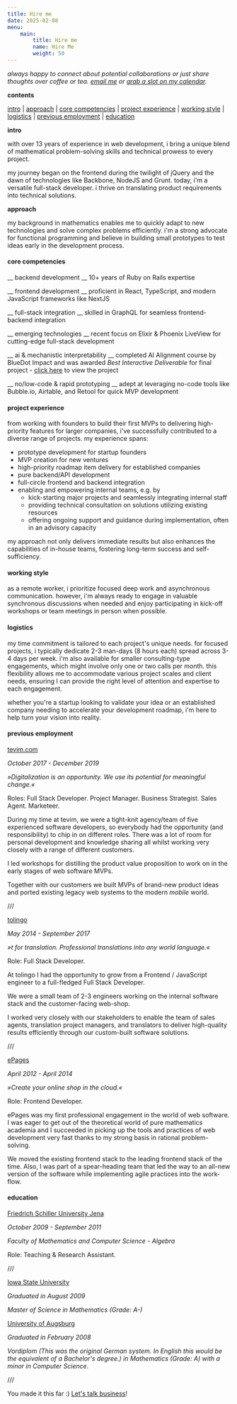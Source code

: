 ```yaml
---
title: Hire me
date: 2025-02-08
menu:
    main:
        title: Hire me
        name: Hire Me
        weight: 50
---
```


*always happy to connect about potential collaborations or just share thoughts over coffee or tea. [email me](mailto:jan@janraasch.com) or [grab a slot on my calendar](https://calendly.com/jan-raasch/office-hours).*

**contents**

[intro](#intro) | [approach](#approach) | [core competencies](#core-competencies) | [project experience](#project-experience) | [working style](#working-style) | [logistics](#logistics) | [previous employment](#previous-employment) | [education](#education)

**intro**

with over 13 years of experience in web development, i bring a unique blend of mathematical problem-solving skills and technical prowess to every project.

my journey began on the frontend during the twilight of jQuery and the dawn of technologies like Backbone, NodeJS and Grunt. today, i'm a versatile full-stack developer. i thrive on translating product requirements into technical solutions.

**approach**

my background in mathematics enables me to quickly adapt to new technologies and solve complex problems efficiently. i'm a strong advocate for functional programming and believe in building small prototypes to test ideas early in the development process.

#### core competencies

__ backend development __
10+ years of Ruby on Rails expertise

__ frontend development __
proficient in React, TypeScript, and modern JavaScript frameworks like NextJS

__ full-stack integration __
skilled in GraphQL for seamless frontend-backend integration

__ emerging technologies __
recent focus on Elixir & Phoenix LiveView for cutting-edge full-stack development

__ ai & mechanistic interpretability __
completed AI Alignment course by BlueDot Impact and was awarded *Best Interactive Deliverable* for final project - [click here][ai-safety-fundamentals-project-url] to view the project

__ no/low-code & rapid prototyping __
adept at leveraging no-code tools like Bubble.io, Airtable, and Retool for quick MVP development

#### project experience

from working with founders to build their first MVPs to delivering high-priority features for larger companies, i've successfully contributed to a diverse range of projects. my experience spans:

* prototype development for startup founders
* MVP creation for new ventures
* high-priority roadmap item delivery for established companies
* pure backend/API development
* full-circle frontend and backend integration
* enabling and empowering internal teams, e.g. by
    * kick-starting major projects and seamlessly integrating internal staff
    * providing technical consultation on solutions utilizing existing resources
    * offering ongoing support and guidance during implementation, often in an advisory capacity

my approach not only delivers immediate results but also enhances the capabilities of in-house teams, fostering long-term success and self-sufficiency.

#### working style

as a remote worker, i prioritize focused deep work and asynchronous communication. however, i'm always ready to engage in valuable synchronous discussions when needed and enjoy participating in kick-off workshops or team meetings in person when possible.

#### logistics

my time commitment is tailored to each project's unique needs. for focused projects, i typically dedicate 2-3 man-days (8 hours each) spread across 3-4 days per week. i'm also available for smaller consulting-type engagements, which might involve only one or two calls per month. this flexibility allows me to accommodate various project scales and client needs, ensuring I can provide the right level of attention and expertise to each engagement.

whether you're a startup looking to validate your idea or an established company needing to accelerate your development roadmap, i'm here to help turn your vision into reality.

#### previous employment

[tevim.com](https://tevim.com)

_October 2017 - December 2019_

_»Digitalization is an opportunity. We use its potential for meaningful change.«_

Roles: Full Stack Developer. Project Manager. Business Strategist. Sales Agent. Marketeer.

During my time at tevim, we were a tight-knit agency/team of five experienced software developers, so everybody had the opportunity (and responsibility) to chip in on different roles. There was a lot of room for personal development and knowledge sharing all whilst working very closely with a range of different customers.

I led workshops for distilling the product value proposition to work on in the early stages of web software MVPs.

Together with our customers we built MVPs of brand-new product ideas and ported existing legacy web systems to the modern _mobile_ world.

///

[tolingo](https://www.tolingo.com)

_May 2014 - September 2017_

_»t for translation. Professional translations into any world language.«_

Role: Full Stack Developer.

At tolingo I had the opportunity to grow from a Frontend / JavaScript engineer to a full-fledged Full Stack Developer.

We were a small team of 2-3 engineers working on the internal software stack and the customer-facing web-shop.

I worked very closely with our stakeholders to enable the team of sales agents, translation project managers, and translators to deliver high-quality results efficiently through our custom-built software solutions.

///

[ePages](https://epages.com)

_April 2012 - April 2014_

_»Create your online shop in the cloud.«_

Role: Frontend Developer.

ePages was my first professional engagement in the world of web software. I was eager to get out of the theoretical world of pure mathematics academia and I succeeded in picking up the tools and practices of web development very fast thanks to my strong basis in rational problem-solving.

We moved the existing frontend stack to the leading frontend stack of the time. Also, I was part of a spear-heading team that led the way to an all-new version of the software while implementing agile practices into the work-flow.

#### education

[Friedrich Schiller University Jena](https://www.uni-jena.de)

_October 2009 - September 2011_

_Faculty of Mathematics and Computer Science - Algebra_

Role: Teaching & Research Assistant.

///

[Iowa State University](https://www.iastate.edu/)

_Graduated in August 2009_

_Master of Science in Mathematics (Grade: A-)_

[University of Augsburg](https://www.uni-augsburg.de)

_Graduated in February 2008_

_Vordiplom (This was the original German system. In English this would be the equivalent of a Bachelor's degree.) in Mathematics (Grade: A) with a minor in Computer Science._

///

You made it this far :) [Let's talk business](mailto:jan@janraasch.com)!

[johannes-url]: https://dividat.com/unternehmen
[alex-url]: https://alex.flatter.io/
[alex-live-views-tweet-url]: https://twitter.com/aflatter/status/1279473667634839552
[hugo-bearblog-url]: https://github.com/janraasch/hugo-bearblog
[hugo-product-launch-url]: https://github.com/janraasch/hugo-product-launch
[tab-ahead-url]: https://github.com/janraasch/tab-ahead
[connect-mail-url]: mailto:jan@janraasch.com
[connect-github-url]: https://github.com/janraasch/
[imprint-url]: /imprint/
[resume-url]: /resume/
[ai-safety-fundamentals-project-url]: https://aisafetyfundamentals.com/projects/activate-love-steering-ai-text-generation/

